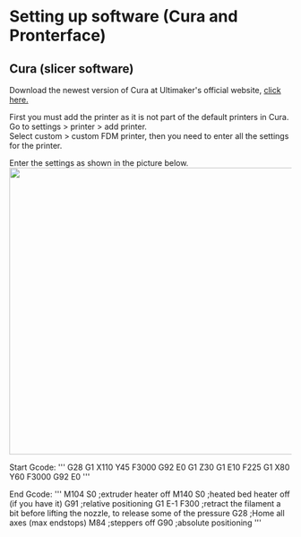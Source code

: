 
# Setting up software (Cura and Pronterface)

## Cura (slicer software)

Download the newest version of Cura at Ultimaker's official website, [click here.](https://ultimaker.com/en/products/cura-software)<br>

First you must add the printer as it is not part of the default printers in Cura. Go to settings > printer > add printer.<br>
Select custom > custom FDM printer, then you need to enter all the settings for the printer.<br>

Enter the settings as shown in the picture below.
<a href="url"><img src="link" align="center" height="512" width="634" ></a> <br>

Start Gcode:
'''
G28
G1 X110 Y45 F3000
G92 E0
G1 Z30
G1 E10 F225
G1 X80 Y60 F3000
G92 E0
'''

End Gcode:
'''
M104 S0 ;extruder heater off
M140 S0 ;heated bed heater off (if you have it)
G91 ;relative positioning
G1 E-1 F300  ;retract the filament a bit before lifting the nozzle, to release some of the pressure
G28 ;Home all axes (max endstops)
M84 ;steppers off
G90 ;absolute positioning
'''
